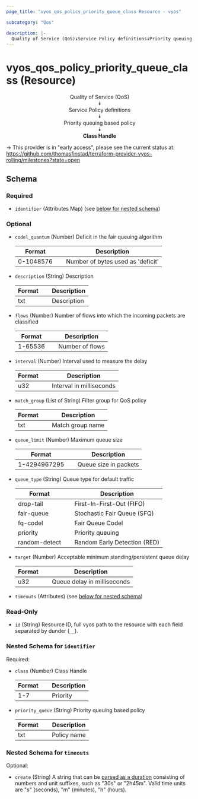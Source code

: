 ```yaml
---
page_title: "vyos_qos_policy_priority_queue_class Resource - vyos"

subcategory: "Qos"

description: |- 
  Quality of Service (QoS)⯯Service Policy definitions⯯Priority queuing based policy⯯Class Handle
---
```


# vyos_qos_policy_priority_queue_class (Resource)
<center>

Quality of Service (QoS)  
⯯  
Service Policy definitions  
⯯  
Priority queuing based policy  
⯯  
**Class Handle**


</center>

-> This provider is in "early access", please see the current status at: https://github.com/thomasfinstad/terraform-provider-vyos-rolling/milestones?state=open

## Schema

### Required

- `identifier` (Attributes Map) (see [below for nested schema](#nestedatt--identifier))

### Optional

- `codel_quantum` (Number) Deficit in the fair queuing algorithm

    |Format     &emsp;|Description                        |
    |-------------|-------------------------------------|
    |0-1048576  &emsp;|Number of bytes used as &#39;deficit&#39;  |
- `description` (String) Description

    |Format  &emsp;|Description  |
    |----------|---------------|
    |txt     &emsp;|Description  |
- `flows` (Number) Number of flows into which the incoming packets are classified

    |Format   &emsp;|Description      |
    |-----------|-------------------|
    |1-65536  &emsp;|Number of flows  |
- `interval` (Number) Interval used to measure the delay

    |Format  &emsp;|Description               |
    |----------|----------------------------|
    |u32     &emsp;|Interval in milliseconds  |
- `match_group` (List of String) Filter group for QoS policy

    |Format  &emsp;|Description       |
    |----------|--------------------|
    |txt     &emsp;|Match group name  |
- `queue_limit` (Number) Maximum queue size

    |Format        &emsp;|Description            |
    |----------------|-------------------------|
    |1-4294967295  &emsp;|Queue size in packets  |
- `queue_type` (String) Queue type for default traffic

    |Format         &emsp;|Description                   |
    |-----------------|--------------------------------|
    |drop-tail      &emsp;|First-In-First-Out (FIFO)     |
    |fair-queue     &emsp;|Stochastic Fair Queue (SFQ)   |
    |fq-codel       &emsp;|Fair Queue Codel              |
    |priority       &emsp;|Priority queuing              |
    |random-detect  &emsp;|Random Early Detection (RED)  |
- `target` (Number) Acceptable minimum standing/persistent queue delay

    |Format  &emsp;|Description                  |
    |----------|-------------------------------|
    |u32     &emsp;|Queue delay in milliseconds  |
- `timeouts` (Attributes) (see [below for nested schema](#nestedatt--timeouts))

### Read-Only

- `id` (String) Resource ID, full vyos path to the resource with each field separated by dunder (`__`).

<a id="nestedatt--identifier"></a>
### Nested Schema for `identifier`

Required:

- `class` (Number) Class Handle

    |Format  &emsp;|Description  |
    |----------|---------------|
    |1-7     &emsp;|Priority     |
- `priority_queue` (String) Priority queuing based policy

    |Format  &emsp;|Description  |
    |----------|---------------|
    |txt     &emsp;|Policy name  |


<a id="nestedatt--timeouts"></a>
### Nested Schema for `timeouts`

Optional:

- `create` (String) A string that can be [parsed as a duration](https://pkg.go.dev/time#ParseDuration) consisting of numbers and unit suffixes, such as &#34;30s&#34; or &#34;2h45m&#34;. Valid time units are &#34;s&#34; (seconds), &#34;m&#34; (minutes), &#34;h&#34; (hours).  
